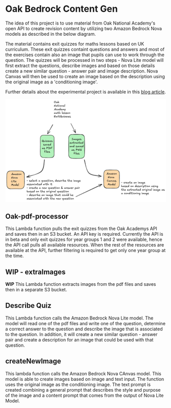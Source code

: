 # Oak Bedrock Content Gen

The idea of this project is to use material from Oak National Academy's open API to create revision content by utilizing two
Amazon Bedrock Nova models as described in the below diagram.

The material contains exit quizzes for maths lessons based on UK curriculum. These exit quizzes containt questions and answers
and most of the exercises contain also an image that pupils can use to work through the question. The quizzes will be
processed in two steps - Nova Lite model will first extract the questions, describe images and based on those details
create a new similar question - answer pair and image description. Nova Canvas will then be used to create an image based
on the description using the original image as a 'conditioning image'. 

Further details about the experimental project is available in this [blog article](https://blog.marikabergman.com/maths-revision-material-via-amazon-nova-an-experiment).

![quiz_creation](./images/quiz_creation.png)

## Oak-pdf-processor

This Lambda function pulls the exit quizzes from the Oak Academys API and saves then in an S3 bucket. An API key is required.
Currently the API is in beta and only exit quizzes for year groups 1 and 2 were available, hence the API call pulls all 
available resources. When the rest of the resources are available at the API, further filtering is required to get only one
year group at the time.

## WIP - extraImages

**WIP** This Lambda function extracts images from the pdf files and saves then in a separate S3 bucket. 

## Describe Quiz

This Lambda function calls the Amazon Bedrock Nova Lite model. The model will read one of the pdf files and write one of the question, determine a correct answer to the question and describe the image that is associated to the question. In addition,
it will create a new similar question - answer pair and create a description for an image that could be used with that question.

## createNewImage

This lambda function calls the Amazon Bedrock Nova CAnvas model. This model is able to create images based on image and text input. The function uses the original image as the conditioning image. The text prompt is created combining a general prompt that describes the style and purpose of the image and a content prompt that comes from the output of Nova Lite Model. 